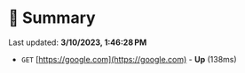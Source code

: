 # 📖 Summary
Last updated: **3/10/2023, 1:46:28 PM**

- `GET` [https://google.com](https://google.com) - **Up** (138ms)
